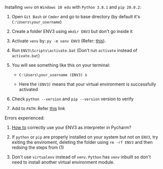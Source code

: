 Installing `venv` on `Windows 10 edu` with `Python 3.8.1` and `pip 20.0.2`:

1. Open `Git Bash` or `Cmder` and go to base directory (by default it's `C:\Users\your_username`)

2. Create a folder ENV3 using `mkdir ENV3` but don't go inside it

3. Activate `venv` by: `py -m venv ENV3` (Refer: [this](https://docs.python.org/3/library/venv.html)).

4. Run `ENV3\Scripts\activate.bat` (Don't run `activate` instead of `activate.bat`)

5. You will see something like this on your terminal:

   * `C:\Users\your_username (ENV3) λ`

   * Here the `(ENV3)` means that your virtual environment is successfully activated

6. Check `python --version` and `pip --version` version to verify

7. Add to `PATH`: Refer [this](https://cloudmesh.github.io/cloudmesh-manual/installation/install.html#venv-setup-on-windows) link


Errors experienced:

1. [How to](https://www.jetbrains.com/help/pycharm/creating-virtual-environment.html) correctly use your ENV3 as interpreter in Pycharm?

2. If `python` or `pip` are properly installed on your system but not on `ENV3`, try exiting the enviroment, deleting the folder using `rm -rf ENV3` and then redoing the steps from (1)

3. Don't use `virtualenv` instead of `venv`. `Python` has `venv` inbuilt so don't need to install another virtual environment module. 



